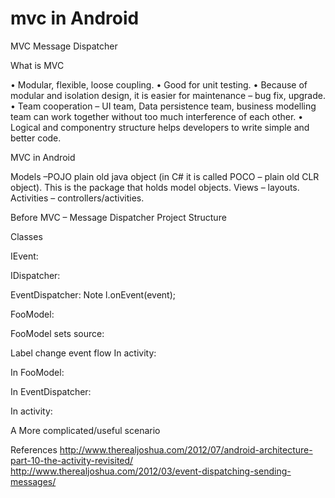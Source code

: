mvc in Android
===========

MVC Message Dispatcher

What is MVC
 
•	Modular, flexible, loose coupling.
•	Good for unit testing.
•	Because of modular and isolation design, it is easier for maintenance – bug fix, upgrade.
•	Team cooperation – UI team, Data persistence team, business modelling team can work together without too much interference of each other.
•	Logical and componentry structure helps developers to write simple and better code.

MVC in Android
 
Models –POJO plain old java object (in C# it is called POCO – plain old CLR object). This is the package that holds model objects.
Views – layouts. 
Activities – controllers/activities.

Before MVC – Message Dispatcher
Project Structure
 

Classes
 
 


IEvent:
 

IDispatcher:
 

EventDispatcher:
Note l.onEvent(event); 
 





FooModel:
 
FooModel sets source:
   

Label change event flow
In activity: 
  
  
 
In FooModel:
 
In EventDispatcher:
 

In activity:
 









A More complicated/useful scenario
 

References
http://www.therealjoshua.com/2012/07/android-architecture-part-10-the-activity-revisited/
http://www.therealjoshua.com/2012/03/event-dispatching-sending-messages/





